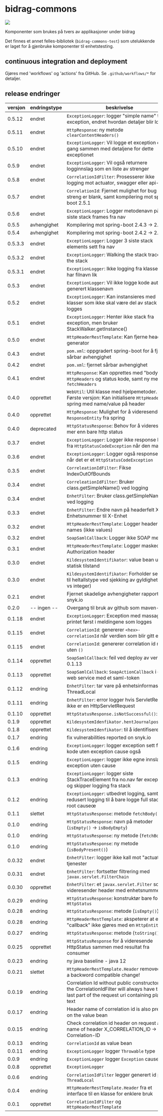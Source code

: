 # bidrag-commons

![](https://github.com/navikt/bidrag-commons/workflows/maven%20deploy/badge.svg)

Komponenter som brukes på tvers av applikasjoner under bidrag

Det finnes et annet felles-bibliotek (`bidrag-commons-test`) som utelukkende er laget for å
gjenbruke komponenter til enhetstesting. 

## continuous integration and deployment

Gjøres med 'workflows' og 'actions' fra GitHub. Se `.github/workflows/*` for detaljer. 

## release endringer

versjon | endringstype | beskrivelse
--------|--------------|------------
0.5.12  | endret       | `ExceptionLogger`: logger "simple name" til exception, endret hvordan detaljer blir logget
0.5.11  | endret       | `HttpResponse`: ny metode `clearContentHeaders()`
0.5.10  | endret       | `ExceptionLogger`: Vil logge et exception en gang sammen med detaljene for dette exceptionet
0.5.9   | endret       | `ExceptionLogger`: Vil også returnere logginnslag som en liste av strenger
0.5.8   | endret       | `CorrelationIdFilter`: Prosesserer ikke logging mot actuator, swagger eller api-docs
0.5.7   | endret       | `CorrelationId`: Fjernet mulighet for bug når streng er blank, samt kompilering mot spring-boot 2.5.1
0.5.6   | endret       | `ExceptionLogger`: Logger metodenavn på de siste stack frames fra nav
0.5.5   | avhengighet  | Kompilering mot spring-boot 2.4.3 -> 2.4.4
0.5.4   | avhengighet  | Kompilering mot spring-boot 2.4.2 -> 2.4.3
0.5.3.3 | endret       | `ExceptionLogger`: Logger 3 siste stack elements sett fra nav
0.5.3.2 | endret       | `ExceptionLogger`: Walking the stack trace, not the stack
0.5.3.1 | endret       | `ExceptionLogger`: Ikke logging fra klasser som har filnavn lik <generated>
0.5.3   | endret       | `ExceptionLogger`: Vil ikke logge kode auto-generert klassenavn
0.5.2   | endret       | `ExceptionLogger`: Kan instansieres med klasser som ikke skal være del av stack som logges
0.5.1   | endret       | `ExceptionLogger`: Henter ikke stack fra exception, men bruker StackWalker.getInstance()
0.5.0   | endret       | `HttpHeaderRestTemplate`: Kan fjerne header generator
0.4.3   | endret       | `pom.xml`: oppgradert spring-boot for å fjerne sårbar avhengighet
0.4.2   | endret       | `pom.xml`: fjernet sårbar avhengighet
0.4.1   | endret       | `HttpResponse`: Kan opprettes med "body", `HttpHeaders` og status kode, samt ny metode: `fetchHeaders`
0.4.0   | opprettet    | `WebUtil`: Util klasse med hjelpemetoder. Første versjon: Kan initialisere `HttpHeadera` fra spring med name/value på header
0.4.0   | opprettet    | `HttpResponse`: Mulighet for å videresende `ResponseEntity` fra spring
0.4.0   | deprecated   | `HttpStatusResponse`: Behov for å videresende mer enn bare http status
0.3.7   | endret       | `ExceptionLogger`: Logger ikke response body fra `HttpStatusCodeException` når den mangler 
0.3.6   | endret       | `ExceptionLogger`: Logger også response body når det er et `HttpStatusCodeException` 
0.3.5   | endret       | `CorreleationIdFilter`: Fikse IndexOutOfBounds
0.3.4   | endret       | `CorreleationIdFilter`: Bruker class.getSimpleName() ved logging
0.3.4   | endret       | `EnhetFilter`: Bruker class.getSimpleName() ved logging
0.3.3   | endret       | `EnhetFilter`: Endre navn på headerfelt X-Enhetsnummer til X-Enhet
0.3.2   | endret       | `HttpHeaderRestTemplate`: Logger header names (ikke values)
0.3.2   | endret       | `SoapSamlCallback`: Logger ikke SOAP message
0.3.1   | endret       | `HttpHeaderRestTemplate`: Logger masked Authorization header
0.3.0   | endret       | `KildesystemIdentifikator`: value bean uten statisk tilstand
0.3.0   | endret       | `KildesystemIdentifikator`: Forholder seg ikke til heltallstype ved sjekking av gyldighet (long vs integer)
0.2.1   | endret       | Fjernet skadelige avhengigheter rapportert av snyk.io
0.2.0   | -- ingen --  | Overgang til bruk av github som maven-repo
0.1.18  | endret       | `ExceptionLogger`: Exception med massage blir printet først i meldingene som logges
0.1.15  | endret       | `CorrelationId`: genererer `<hex>-correlationId` når verdien som blir gitt er null
0.1.15  | endret       | `CorrelationId`: genererer correlation id med `-` uten `()`
0.1.14  | opprettet    | `SoapSamlCallback`: feil ved deploy av versjon 0.1.13
0.1.13  | opprettet    | `SoapSamlCallback`: `SoapActionCallback` i en web service med et saml-token
0.1.12  | endring      | `EnhetFilter`: tar vare på enhetsinformasjon i ThreadLocal     
0.1.11  | endring      | `EnhetFilter`: error logger hvis ServletRequest ikke er en HttpServletRequest     
0.1.10  | opprettet    | `HttpStatusResponse.isNotSuccessful()`:   
0.1.9   | opprettet    | `KildesystemIdenfikator.hentJournalpostId()`:   
0.1.8   | opprettet    | `KildesystemIdenfikator`: til å identifisere  
0.1.7   | endring      | fix vulnerabilities reported on snyk.io 
0.1.6   | endring      | `ExceptionLogger`: logger exception sett fra nav kode uten exception cause også 
0.1.5   | endring      | `ExceptionLogger`: logger ikke egne innslag for exception uten cause 
0.1.3   | endring      | `ExceptionLogger`: logger siste StackTraceElement fra no.nav før exception og skipper logging fra stack 
0.1.2   | endring      | `ExceptionLogger`: utbedret logging, samt redusert logging til å bare logge full stack på root causeœ 
0.1.1   | slettet      | `HttpStatusResponse`: metode `fetchBody()`
0.1.0   | endring      | `HttpStatusResponse`: navn på metoder (`isEmpty()` -> `isBodyEmpty`)
0.1.0   | endring      | `HttpStatusResponse`: ny metode (`fetchBody()`)
0.1.0   | endring      | `HttpStatusResponse`: ny metode (`isBodyPresent()`)
0.0.32  | endret       | `EnhetFilter`: logger ikke kall mot "actuator"-tjenester
0.0.31  | endret       | `EnhetFilter`: fortsetter filtrering med `javax.servlet.FilterChain`
0.0.30  | opprettet    | `EnhetFilter`: et `javax.servlet.Filter` som videresender header med enhetsnummer
0.0.29  | endring      | `HttpStatusResponse`: konstruktør bare for `HttpStatus`
0.0.28  | endring      | `HttpStatusResponse`: metode (`isEmpty()`)
0.0.28  | endring      | `HttpHeaderRestTemplate`: akspeterer at et "callback" ikke gjøres med en `HttpEntity`
0.0.27  | endring      | `HttpStatusResponse`: metode (`toString()`)
0.0.25  | opprettet    | `HttpStatusResponse` for å videresende HttpStatus sammen med resultat fra consumer
0.0.23  | endring      | ny java baseline - java 12
0.0.21  | slettet      | `HttpHeaderRestTemplate.Header` removed. Not a backword compatible change!
0.0.19  | endring      | Correlation Id without public constructors and the CorrelationIdFilter will always have the last part of the request uri containing plain text
0.0.17  | endring      | Header name of correlation id is also present on the value bean
0.0.15  | endring      | Check correlation id header on request and name of header X_CORRELATION_ID -> X-Correlation-ID
0.0.13  | endring      | `CorrelationId` as value bean
0.0.11  | endring      | `ExceptionLogger` logger `Throwable` type
0.0.9   | endring      | `ExceptionLogger` logger `Exception` cause
0.0.8   | opprettet    | `ExceptionLogger`
0.0.6   | endring      | `CorrelationIdFilter` legger generert id på `ThreadLocal`
0.0.4   | endring      | `HttpHeaderRestTemplate.Header` fra et interface til en klasse for enklere bruk
0.0.1   | opprettet    | `CorrelationIdFilter` og `HttpHeaderRestTemplate`
